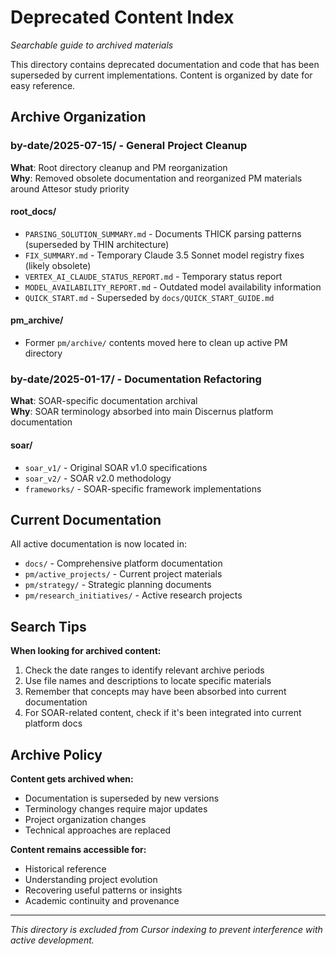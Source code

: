 # Deprecated Content Index
*Searchable guide to archived materials*

This directory contains deprecated documentation and code that has been superseded by current implementations. Content is organized by date for easy reference.

## Archive Organization

### by-date/2025-07-15/ - General Project Cleanup
**What**: Root directory cleanup and PM reorganization  
**Why**: Removed obsolete documentation and reorganized PM materials around Attesor study priority

#### root_docs/
- `PARSING_SOLUTION_SUMMARY.md` - Documents THICK parsing patterns (superseded by THIN architecture)
- `FIX_SUMMARY.md` - Temporary Claude 3.5 Sonnet model registry fixes (likely obsolete)
- `VERTEX_AI_CLAUDE_STATUS_REPORT.md` - Temporary status report
- `MODEL_AVAILABILITY_REPORT.md` - Outdated model availability information
- `QUICK_START.md` - Superseded by `docs/QUICK_START_GUIDE.md`

#### pm_archive/
- Former `pm/archive/` contents moved here to clean up active PM directory

### by-date/2025-01-17/ - Documentation Refactoring
**What**: SOAR-specific documentation archival  
**Why**: SOAR terminology absorbed into main Discernus platform documentation

#### soar/
- `soar_v1/` - Original SOAR v1.0 specifications
- `soar_v2/` - SOAR v2.0 methodology  
- `frameworks/` - SOAR-specific framework implementations

## Current Documentation

All active documentation is now located in:
- `docs/` - Comprehensive platform documentation
- `pm/active_projects/` - Current project materials
- `pm/strategy/` - Strategic planning documents
- `pm/research_initiatives/` - Active research projects

## Search Tips

**When looking for archived content:**
1. Check the date ranges to identify relevant archive periods
2. Use file names and descriptions to locate specific materials
3. Remember that concepts may have been absorbed into current documentation
4. For SOAR-related content, check if it's been integrated into current platform docs

## Archive Policy

**Content gets archived when:**
- Documentation is superseded by new versions
- Terminology changes require major updates
- Project organization changes
- Technical approaches are replaced

**Content remains accessible for:**
- Historical reference
- Understanding project evolution
- Recovering useful patterns or insights
- Academic continuity and provenance

---

*This directory is excluded from Cursor indexing to prevent interference with active development.*
